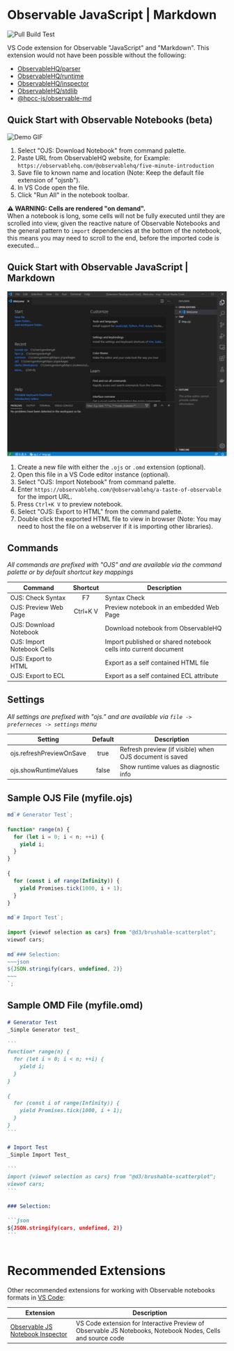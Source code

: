 # Observable JavaScript | Markdown
![Pull Build Test](https://img.shields.io/github/workflow/status/GordonSmith/vscode-ojs/Pull%20Build%20Test.svg?logo=github&label=Pull%20Build%20Test)

VS Code extension for Observable "JavaScript" and "Markdown".  This extension would not have been possible without the following:
* [ObservableHQ/parser](https://github.com/observablehq/parser)
* [ObservableHQ/runtime](https://github.com/observablehq/runtime)
* [ObservableHQ/inspector](https://github.com/observablehq/inspector)
* [ObservableHQ/stdlib](https://github.com/observablehq/stdlib)
* [@hpcc-js/observable-md](https://github.com/hpcc-systems/Visualization/tree/master/packages/observable-md)

## Quick Start with Observable Notebooks (beta)

![Demo GIF](./images/ojsDemoNotebook.gif)

1. Select "OJS: Download Notebook" from command palette.
2. Paste URL from ObservableHQ website, for Example:  `https://observablehq.com/@observablehq/five-minute-introduction`
3. Save file to known name and location (Note:  Keep the default file extension of "ojsnb").
4. In VS Code open the file.
5. Click "Run All" in the notebook toolbar.

**⚠ WARNING: Cells are rendered "on demand".**  
When a notebook is long, some cells will not be fully executed until they are scrolled into view, given the reactive nature of Observable Notebooks and the general pattern to `import` dependencies at the bottom of the notebook, this means you may need to scroll to the end, before the imported code is executed...

## Quick Start with Observable JavaScript | Markdown

![Demo GIF](./images/ojsDemo.gif)

1. Create a new file with either the `.ojs` or `.omd` extension (optional).
2. Open this file in a VS Code editor instance (optional).
3. Select "OJS: Import Notebook" from command palette.
4. Enter `https://observablehq.com/@observablehq/a-taste-of-observable` for the import URL.
5. Press `Ctrl+K V` to preview notebook.
6. Select "OJS: Export to HTML" from the command palette.
7. Double click the exported HTML file to view in browser (Note:  You may need to host the file on a webserver if it is importing other libraries).

## Commands
_All commands are prefixed with "OJS" and are available via the command palette or by default shortcut key mappings_

| Command                   | Shortcut | Description                                                      |
|---------------------------|:--------:|------------------------------------------------------------------|
|OJS: Check Syntax          |F7        | Syntax Check                                                     |
|OJS: Preview Web Page      |Ctrl+K V  | Preview notebook in an embedded Web Page                         |
|OJS: Download Notebook     |          | Download notebook from ObservableHQ                              |
|OJS: Import Notebook Cells |          | Import published or shared notebook cells into current document  |
|OJS: Export to HTML        |          | Export as a self contained HTML file                             |
|OJS: Export to ECL         |          | Export as a self contained ECL attribute                         |

## Settings
_All settings are prefixed with "ojs." and are available via `file -> preferneces -> settings` menu_

| Setting                   | Default | Description                                               |
|---------------------------|:-------:|-----------------------------------------------------------|
| ojs.refreshPreviewOnSave  | true    | Refresh preview (if visible) when OJS document is saved   |
| ojs.showRuntimeValues	    | false   | Show runtime values as diagnostic info                    |

## Sample OJS File (myfile.ojs)

```javascript
md`# Generator Test`;

function* range(n) {
  for (let i = 0; i < n; ++i) {
    yield i;
  }
}

{
  for (const i of range(Infinity)) {
    yield Promises.tick(1000, i + 1);
  }
}

md`# Import Test`;

import {viewof selection as cars} from "@d3/brushable-scatterplot";
viewof cars;

md`### Selection:
~~~json
${JSON.stringify(cars, undefined, 2)}
~~~
`;
```

## Sample OMD File (myfile.omd)

``````markdown
# Generator Test
_Simple Generator test_

```
function* range(n) {
  for (let i = 0; i < n; ++i) {
    yield i;
  }
}

{
  for (const i of range(Infinity)) {
    yield Promises.tick(1000, i + 1);
  }
}
```

# Import Test
_Simple Import Test_

```
import {viewof selection as cars} from "@d3/brushable-scatterplot";
viewof cars;
```

### Selection:

```json 
${JSON.stringify(cars, undefined, 2)}
```
 
``````

# Recommended Extensions

Other recommended extensions for working with Observable notebooks formats in [VS Code](https://code.visualstudio.com/):

| Extension | Description |
| --- | --- |
| [Observable JS Notebook Inspector](https://marketplace.visualstudio.com/items?itemName=RandomFractalsInc.js-notebook-inspector)| VS Code extension for Interactive Preview of Observable JS Notebooks, Notebook Nodes, Cells and source code |
